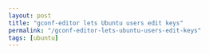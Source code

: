 ```yaml
---
layout: post
title: "gconf-editor lets Ubuntu users edit keys"
permalink: "/gconf-editor-lets-ubuntu-users-edit-keys"
tags: [ubuntu]
---
```


    
  
